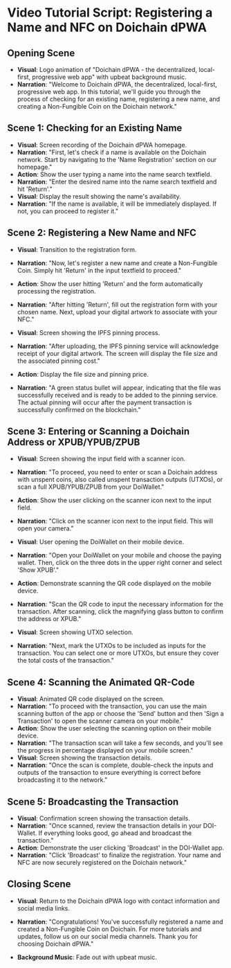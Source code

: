 # Video Tutorial Script: Registering a Name and NFC on Doichain dPWA

## Opening Scene

- **Visual**: Logo animation of "Doichain dPWA - the decentralized, local-first, progressive web app" with upbeat background music.
- **Narration**: "Welcome to Doichain dPWA, the decentralized, local-first, progressive web app. In this tutorial, we'll guide you through the process of checking for an existing name, registering a new name, and creating a Non-Fungible Coin on the Doichain network."

## Scene 1: Checking for an Existing Name

- **Visual**: Screen recording of the Doichain dPWA homepage.
- **Narration**: "First, let's check if a name is available on the Doichain network. Start by navigating to the 'Name Registration' section on our homepage."
- **Action**: Show the user typing a name into the name search textfield.
- **Narration**: "Enter the desired name into the name search textfield and hit 'Return'."
- **Visual**: Display the result showing the name's availability.
- **Narration**: "If the name is available, it will be immediately displayed. If not, you can proceed to register it."

## Scene 2: Registering a New Name and NFC

- **Visual**: Transition to the registration form.
- **Narration**: "Now, let's register a new name and create a Non-Fungible Coin. Simply hit 'Return' in the input textfield to proceed."
- **Action**: Show the user hitting 'Return' and the form automatically processing the registration.
- **Narration**: "After hitting 'Return', fill out the registration form with your chosen name. Next, upload your digital artwork to associate with your NFC."

- **Visual**: Screen showing the IPFS pinning process.
- **Narration**: "After uploading, the IPFS pinning service will acknowledge receipt of your digital artwork. The screen will display the file size and the associated pinning cost."
- **Action**: Display the file size and pinning price.
- **Narration**: "A green status bullet will appear, indicating that the file was successfully received and is ready to be added to the pinning service. The actual pinning will occur after the payment transaction is successfully confirmed on the blockchain."

## Scene 3: Entering or Scanning a Doichain Address or XPUB/YPUB/ZPUB

- **Visual**: Screen showing the input field with a scanner icon.
- **Narration**: "To proceed, you need to enter or scan a Doichain address with unspent coins, also called unspent transaction outputs (UTXOs), or scan a full XPUB/YPUB/ZPUB from your DoiWallet."
- **Action**: Show the user clicking on the scanner icon next to the input field.
- **Narration**: "Click on the scanner icon next to the input field. This will open your camera."
- **Visual**: User opening the DoiWallet on their mobile device.
- **Narration**: "Open your DoiWallet on your mobile and choose the paying wallet. Then, click on the three dots in the upper right corner and select 'Show XPUB'."
- **Action**: Demonstrate scanning the QR code displayed on the mobile device.
- **Narration**: "Scan the QR code to input the necessary information for the transaction. After scanning, click the magnifying glass button to confirm the address or XPUB."

- **Visual**: Screen showing UTXO selection.
- **Narration**: "Next, mark the UTXOs to be included as inputs for the transaction. You can select one or more UTXOs, but ensure they cover the total costs of the transaction."

## Scene 4: Scanning the Animated QR-Code

- **Visual**: Animated QR code displayed on the screen.
- **Narration**: "To proceed with the transaction, you can use the main scanning button of the app or choose the 'Send' button and then 'Sign a Transaction' to open the scanner camera on your mobile."
- **Action**: Show the user selecting the scanning option on their mobile device.
- **Narration**: "The transaction scan will take a few seconds, and you'll see the progress in percentage displayed on your mobile screen."
- **Visual**: Screen showing the transaction details.
- **Narration**: "Once the scan is complete, double-check the inputs and outputs of the transaction to ensure everything is correct before broadcasting it to the network."

## Scene 5: Broadcasting the Transaction

- **Visual**: Confirmation screen showing the transaction details.
- **Narration**: "Once scanned, review the transaction details in your DOI-Wallet. If everything looks good, go ahead and broadcast the transaction."
- **Action**: Demonstrate the user clicking 'Broadcast' in the DOI-Wallet app.
- **Narration**: "Click 'Broadcast' to finalize the registration. Your name and NFC are now securely registered on the Doichain network."

## Closing Scene

- **Visual**: Return to the Doichain dPWA logo with contact information and social media links.
- **Narration**: "Congratulations! You've successfully registered a name and created a Non-Fungible Coin on Doichain. For more tutorials and updates, follow us on our social media channels. Thank you for choosing Doichain dPWA."

- **Background Music**: Fade out with upbeat music.